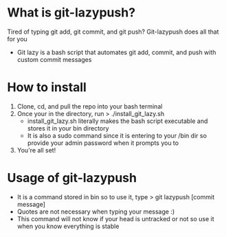 # What is git-lazypush?
Tired of typing git add, git commit, and git push? Git-lazypush does all that for you

* Git lazy is a bash script that automates git add, commit, and push with custom commit messages
# How to install
1. Clone, cd, and pull the repo into your bash terminal
1. Once your in the directory, run > ./install_git_lazy.sh
	* install_git_lazy.sh literally makes the bash script executable and stores it in your bin directory
	* It is also a sudo command since it is entering to your /bin dir so provide your admin password when it prompts you to
1. You're all set!
# Usage of git-lazypush
* It is a command stored in bin so to use it, type > git lazypush [commit message]
* Quotes are not necessary when typing your message :)
* This command will not know if your head is untracked or not so use it when you know everything is stable

